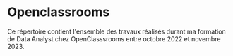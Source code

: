 # Openclassrooms

Ce répertoire contient l'ensemble des travaux réalisés durant ma formation de Data Analyst chez OpenClasssrooms entre octobre 2022 et novembre 2023.
